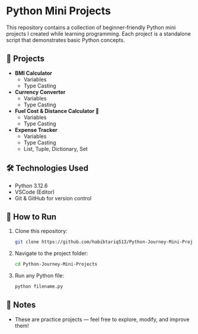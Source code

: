 # Python Mini Projects

This repository contains a collection of beginner-friendly Python mini projects I created while learning programming. Each project is a standalone script that demonstrates basic Python concepts.

## 📂 Projects

* **BMI Calculator**
  - Variables
  - Type Casting
* **Currency Converter**
  - Variables
  - Type Casting
* **Fuel Cost & Distance Calculator 🚗**
   - Variables
   - Type Casting
* **Expense Tracker**
   - Variables
   - Type Casting
   - List, Tuple, Dictionary, Set


## 🛠️ Technologies Used

* Python 3.12.6
* VSCode (Editor)
* Git & GitHub for version control

## 🚀 How to Run

1. Clone this repository:

   ```bash
   git clone https://github.com/habibtariq513/Python-Journey-Mini-Projects.git
   ```
2. Navigate to the project folder:

   ```bash
   cd Python-Journey-Mini-Projects
   ```
3. Run any Python file:

   ```bash
   python filename.py
   ```

## 📌 Notes

* These are practice projects — feel free to explore, modify, and improve them!

